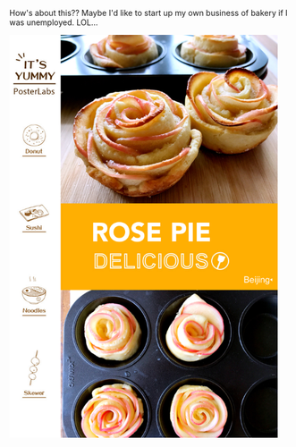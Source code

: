 How's about this?? Maybe I'd like to start up my own business of bakery if I was unemployed. LOL...

<img class="img-responsive center-block" src="https://raw.githubusercontent.com/joshua19881228/my_blogs/master/Life_Discovery/Little_Things/figures/20170415.jpg" alt="" width="480"/>